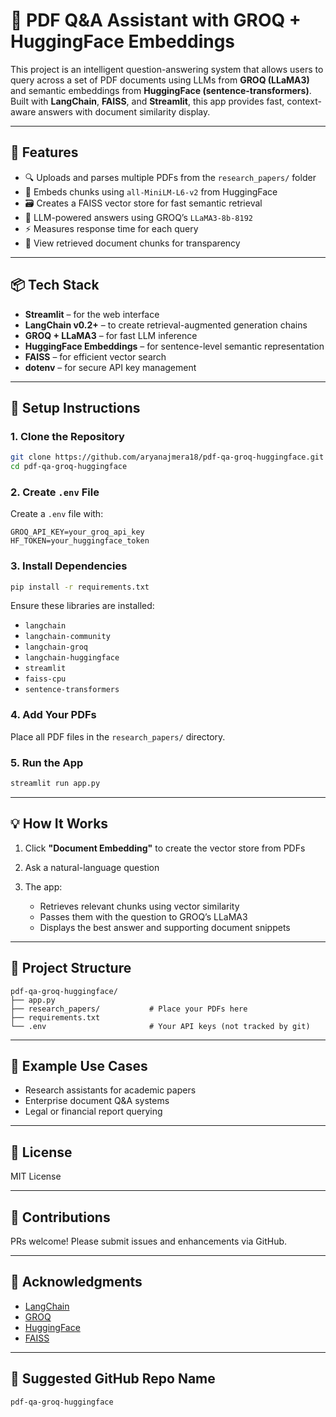 # 🧠 PDF Q\&A Assistant with GROQ + HuggingFace Embeddings

This project is an intelligent question-answering system that allows users to query across a set of PDF documents using LLMs from **GROQ (LLaMA3)** and semantic embeddings from **HuggingFace (sentence-transformers)**. Built with **LangChain**, **FAISS**, and **Streamlit**, this app provides fast, context-aware answers with document similarity display.

---

## 🚀 Features

* 🔍 Uploads and parses multiple PDFs from the `research_papers/` folder
* 🧠 Embeds chunks using `all-MiniLM-L6-v2` from HuggingFace
* 🗃️ Creates a FAISS vector store for fast semantic retrieval
* 💬 LLM-powered answers using GROQ’s `LLaMA3-8b-8192`
* ⚡ Measures response time for each query
* 📂 View retrieved document chunks for transparency

---

## 📦 Tech Stack

* **Streamlit** – for the web interface
* **LangChain v0.2+** – to create retrieval-augmented generation chains
* **GROQ + LLaMA3** – for fast LLM inference
* **HuggingFace Embeddings** – for sentence-level semantic representation
* **FAISS** – for efficient vector search
* **dotenv** – for secure API key management

---

## 🔧 Setup Instructions

### 1. Clone the Repository

```bash
git clone https://github.com/aryanajmera18/pdf-qa-groq-huggingface.git
cd pdf-qa-groq-huggingface
```

### 2. Create `.env` File

Create a `.env` file with:

```env
GROQ_API_KEY=your_groq_api_key
HF_TOKEN=your_huggingface_token
```

### 3. Install Dependencies

```bash
pip install -r requirements.txt
```

Ensure these libraries are installed:

* `langchain`
* `langchain-community`
* `langchain-groq`
* `langchain-huggingface`
* `streamlit`
* `faiss-cpu`
* `sentence-transformers`

### 4. Add Your PDFs

Place all PDF files in the `research_papers/` directory.

### 5. Run the App

```bash
streamlit run app.py
```

---

## 💡 How It Works

1. Click **"Document Embedding"** to create the vector store from PDFs
2. Ask a natural-language question
3. The app:

   * Retrieves relevant chunks using vector similarity
   * Passes them with the question to GROQ’s LLaMA3
   * Displays the best answer and supporting document snippets

---

## 📁 Project Structure

```
pdf-qa-groq-huggingface/
├── app.py
├── research_papers/           # Place your PDFs here
├── requirements.txt
└── .env                       # Your API keys (not tracked by git)
```

---

## 📄 Example Use Cases

* Research assistants for academic papers
* Enterprise document Q\&A systems
* Legal or financial report querying

---

## 📝 License

MIT License

---

## 🤝 Contributions

PRs welcome! Please submit issues and enhancements via GitHub.

---

## 🔗 Acknowledgments

* [LangChain](https://github.com/langchain-ai/langchain)
* [GROQ](https://groq.com)
* [HuggingFace](https://huggingface.co)
* [FAISS](https://github.com/facebookresearch/faiss)

---

## 📛 Suggested GitHub Repo Name

```
pdf-qa-groq-huggingface
```
